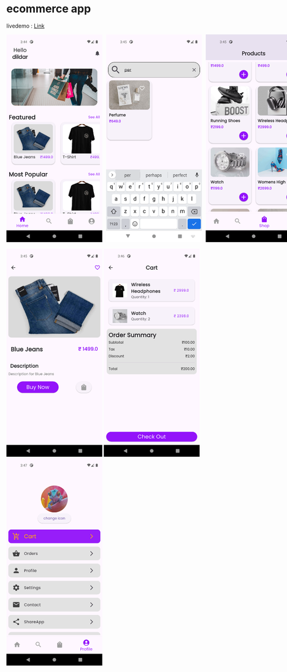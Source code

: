 # ecommerce app

livedemo : [Link](https://x.com/m_dildar_m/status/1948798695488848001)

<div style="display: flex; gap: 10px;">
  <img src="demo/d1.png" width="250"/>
  <img src="demo/d2.png" width="250"/>
  <img src="demo/d3.png" width="250"/>
</div>

</br>

<div>
  <img src="demo/d4.png" width="250"/>
  <img src="demo/d5.png" width="250"/>
  <img src="demo/d6.png" width="250"/>
</div>
</br>
